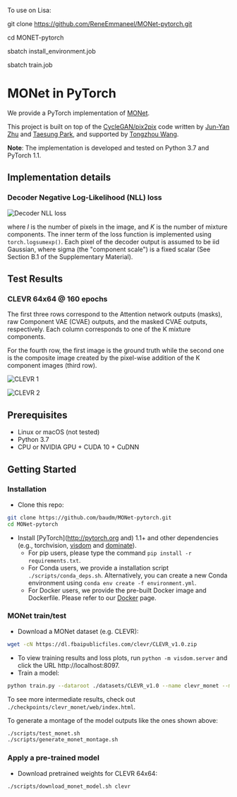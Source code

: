 To use on Lisa:

git clone https://github.com/ReneEmmaneel/MONet-pytorch.git

cd MONET-pytorch

sbatch install_environment.job

sbatch train.job

# MONet in PyTorch

We provide a PyTorch implementation of [MONet](https://arxiv.org/abs/1901.11390).

This project is built on top of the [CycleGAN/pix2pix](https://github.com/junyanz/pytorch-CycleGAN-and-pix2pix) code written by [Jun-Yan Zhu](https://github.com/junyanz) and [Taesung Park](https://github.com/taesung), and supported by [Tongzhou Wang](https://ssnl.github.io/).

**Note**: The implementation is developed and tested on Python 3.7 and PyTorch 1.1.

## Implementation details
### Decoder Negative Log-Likelihood (NLL) loss
<!--
MathJax source:

$$\begin{equation}\begin{aligned}

\mathcal{L}_{dec}(\theta, \mathbf{x}, \mathbf{m}, \mathbf{z}) &= -\log \sum_{k=1}^K \mathbf{m}_k p_\theta(\mathbf{x} | \mathbf{z}_k) && \text{First term of Eq. 3} \\

 &= -\log \sum_{k=1}^K \mathbf{m}_k {1 \over \sigma_k \sqrt{2\pi}} \exp \left( - {(\mathbf{x}  -\mu_\theta(\mathbf{z}_k))^2  \over 2\sigma_k^2} \right) \\

 &= -\log {1 \over \sqrt{2\pi}} \sum_{k=1}^K \exp \left( \log{\mathbf{m}_k \over \sigma_k} - {(\mathbf{x}  -\mu_\theta(\mathbf{z}_k))^2  \over 2\sigma_k^2} \right) \\

 &= - \sum_{i=1}^I \log \sum_{k=1}^K \exp \left( \log{\mathbf{m}_k \over \sigma_k} - {(\mathbf{x}  -\mu_\theta(\mathbf{z}_k))^2  \over 2\sigma_k^2} \right) && \text{Sum over I pixels}

\end{aligned}\end{equation}$$
-->
![Decoder NLL loss](imgs/decoder_nll.png)

where *I* is the number of pixels in the image, and *K* is the number of mixture components. The inner term of the loss function is implemented using `torch.logsumexp()`. Each pixel of the decoder output is assumed to be iid Gaussian, where sigma (the "component scale") is a fixed scalar (See Section B.1 of the Supplementary Material).

## Test Results
### CLEVR 64x64 @ 160 epochs
The first three rows correspond to the Attention network outputs (masks), raw Component VAE (CVAE) outputs, and the masked CVAE outputs, respectively. Each column corresponds to one of the K mixture components.

For the fourth row, the first image is the ground truth while the second one is the composite image created by the pixel-wise addition of the K component images (third row).

![CLEVR 1](imgs/wjIyVhe.png)

![CLEVR 2](imgs/qFYkglK.png)

## Prerequisites
- Linux or macOS (not tested)
- Python 3.7
- CPU or NVIDIA GPU + CUDA 10 + CuDNN

## Getting Started
### Installation

- Clone this repo:
```bash
git clone https://github.com/baudm/MONet-pytorch.git
cd MONet-pytorch
```

- Install [PyTorch](http://pytorch.org and) 1.1+ and other dependencies (e.g., torchvision, [visdom](https://github.com/facebookresearch/visdom) and [dominate](https://github.com/Knio/dominate)).
  - For pip users, please type the command `pip install -r requirements.txt`.
  - For Conda users, we provide a installation script `./scripts/conda_deps.sh`. Alternatively, you can create a new Conda environment using `conda env create -f environment.yml`.
  - For Docker users, we provide the pre-built Docker image and Dockerfile. Please refer to our [Docker](docs/docker.md) page.

### MONet train/test
- Download a MONet dataset (e.g. CLEVR):
```bash
wget -cN https://dl.fbaipublicfiles.com/clevr/CLEVR_v1.0.zip
```
- To view training results and loss plots, run `python -m visdom.server` and click the URL http://localhost:8097.
- Train a model:
```bash
python train.py --dataroot ./datasets/CLEVR_v1.0 --name clevr_monet --model monet
```
To see more intermediate results, check out `./checkpoints/clevr_monet/web/index.html`.

To generate a montage of the model outputs like the ones shown above:
```bash
./scripts/test_monet.sh
./scripts/generate_monet_montage.sh
```

### Apply a pre-trained model
- Download pretrained weights for CLEVR 64x64:
```bash
./scripts/download_monet_model.sh clevr
```
